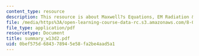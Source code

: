 ```yaml
---
content_type: resource
description: This resource is about Maxwell?s Equations, EM Radiation & Energy Flow.
file: /media/https%3A/open-learning-course-data-rc.s3.amazonaws.com/8-02-physics-ii-electricity-and-magnetism-spring-2007/0bef575d684378945e58fa2be4aad5a1_summary_w13d2.pdf
file_type: application/pdf
resourcetype: Document
title: summary_w13d2.pdf
uid: 0bef575d-6843-7894-5e58-fa2be4aad5a1
---
```


